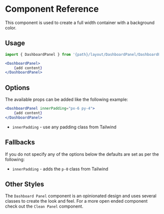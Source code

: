 # Component Reference

This component is used to create a full width container with a background color.

## Usage

```jsx
import { DashboardPanel } from '{path}/layout/DashboardPanel/DashboardPanel';

<DashboardPanel>
    {add content}
</DashboardPanel>
```

## Options

The available props can be added like the following example:

```jsx
<DashboardPanel innerPadding="px-6 py-4">
    {add content}
</DashboardPanel>
```

-   `innerPadding` - use any padding class from Tailwind

## Fallbacks

If you do not specify any of the options below the defaults are set as per the following:

-   `innerPadding` - adds the `p-0` class from Tailwind

## Other Styles

The `Dashboard Panel` component is an opinionated design and uses several classes to create the look and feel. For a more open ended component check out the `Clean Panel` component.
